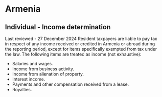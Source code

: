 # Armenia
## Individual - Income determination
Last reviewed - 27 December 2024
Resident taxpayers are liable to pay tax in respect of any income received or credited in Armenia or abroad during the reporting period, except for items specifically exempted from tax under the law.
The following items are treated as income (not exhaustive):
  * Salaries and wages.
  * Income from business activity.
  * Income from alienation of property.
  * Interest income.
  * Payments and other compensation received from a lease.
  * Royalties.


